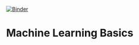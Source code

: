 [![Binder](https://mybinder.org/badge_logo.svg)](https://mybinder.org/v2/gh/fvillena/mlb/master)

# Machine Learning Basics
